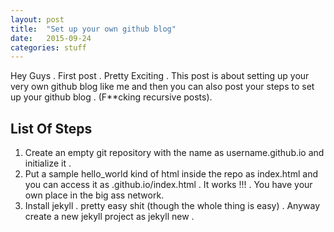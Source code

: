```yaml
---
layout: post
title:  "Set up your own github blog"
date:   2015-09-24
categories: stuff
---
```


Hey Guys . First post . Pretty Exciting . This post is about setting up your very own github blog like me and then you can also post your steps to set up your github blog . (F**cking recursive posts).

## List Of Steps

1. Create an empty git repository with the name as username.github.io and initialize it . 
2. Put a sample hello_world kind of html inside the repo as index.html and you can access it as <username>.github.io/index.html . It works !!! . You have your own place in the big ass network.
3. Install jekyll . pretty easy shit (though the whole thing is easy) . Anyway create a new jekyll project as  jekyll new . 